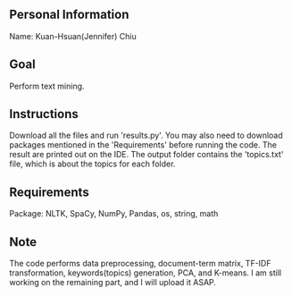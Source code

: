 ## Personal Information
Name: Kuan-Hsuan(Jennifer) Chiu

## Goal
Perform text mining.

## Instructions
Download all the files and run 'results.py'. You may also need to download packages mentioned in the 'Requirements' before running the code. 
The result are printed out on the IDE.
The output folder contains the 'topics.txt' file, which is about the topics for each folder.

## Requirements
Package: NLTK, SpaCy, NumPy, Pandas, os, string, math

## Note
The code performs data preprocessing, document-term matrix, TF-IDF transformation, keywords(topics) generation, PCA, and K-means. 
I am still working on the remaining part, and I will upload it ASAP.
